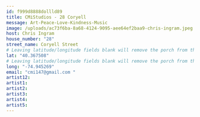 ```yaml
---
id: f999d8888dollld89
title: CMiStudios - 28 Coryell
message: Art-Peace-Love-Kindness-Music
image: /uploads/ac73f6ba-8a68-4124-9095-aee64ef2baa9-chris-ingram.jpeg
host: Chris Ingram
house_number: "28"
street_name: Coryell Street
# Leaving latitude/longitude fields blank will remove the porch from the Porchfest map.
lat: "40.367508"
# Leaving latitude/longitude fields blank will remove the porch from the Porchfest map.
long: "-74.945269"
email: "cmi147@gmail.com "
artist12:
artist1:
artist2:
artist3:
artist4:
artist5: 
---
```

